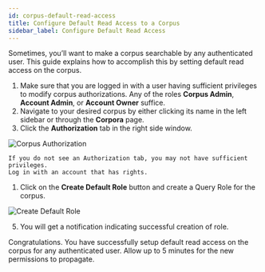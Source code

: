```yaml
---
id: corpus-default-read-access
title: Configure Default Read Access to a Corpus
sidebar_label: Configure Default Read Access
---
```


Sometimes, you’ll want to make a corpus searchable by any authenticated user.
This guide explains how to accomplish this by setting default read access on the
corpus.

1. Make sure that you are logged in with a user having sufficient privileges to
   modify corpus authorizations. Any of the roles **Corpus Admin**,
   **Account Admin**, or **Account Owner** suffice.
2. Navigate to your desired corpus by either clicking its name in the left
   sidebar or through the **Corpora** page.
3. Click the **Authorization** tab in the right side window. 

  ![Corpus Authorization](/img/corpus_authorization_tab.png)

    If you do not see an Authorization tab, you may not have sufficient privileges. 
    Log in with an account that has rights.


1. Click on the **Create Default Role** button and create a Query Role for the
   corpus.

  ![Create Default Role](/img/create_default_role.gif)

5. You will get a notification indicating successful creation of role. 

Congratulations. You have successfully setup default read access on the corpus
for any authenticated user. Allow up to 5 minutes for the new permissions to
propagate.
